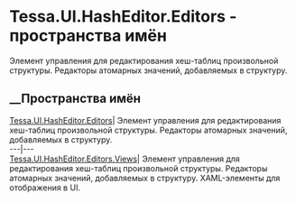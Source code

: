 # Tessa.UI.HashEditor.Editors - пространства имён
Элемент управления для редактирования хеш-таблиц произвольной структуры.
Редакторы атомарных значений, добавляемых в структуру.
##  __Пространства имён
[Tessa.UI.HashEditor.Editors](N_Tessa_UI_HashEditor_Editors.htm)| Элемент
управления для редактирования хеш-таблиц произвольной структуры. Редакторы
атомарных значений, добавляемых в структуру.  
---|---  
[Tessa.UI.HashEditor.Editors.Views](N_Tessa_UI_HashEditor_Editors_Views.htm)|
Элемент управления для редактирования хеш-таблиц произвольной структуры.
Редакторы атомарных значений, добавляемых в структуру. XAML-элементы для
отображения в UI.
